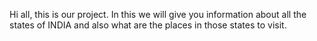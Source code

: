 Hi all, this is our project. In this we will give you information about all the states of INDIA and also what are the places in those states to visit.  

